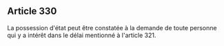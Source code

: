 Article 330
----
La possession d'état peut être constatée à la demande de toute personne qui y a
intérêt dans le délai mentionné à l'article 321.

